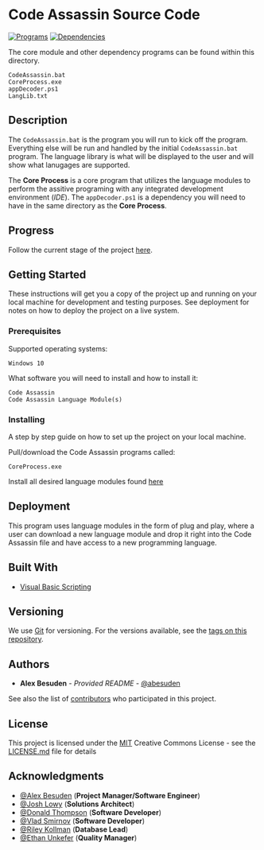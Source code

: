 # Code Assassin Source Code

[![Programs](https://img.shields.io/badge/Programs-1-informational.svg)](https://github.com/Abesuden/Code-Assassin/blob/master/src/CoreProcess.exe)
[![Dependencies](https://img.shields.io/badge/Dependencies-3-informational.svg)](https://github.com/Abesuden/Code-Assassin/blob/master/src/appDecoder.ps1)

The core module and other dependency programs can be found within this directory.

```
CodeAssassin.bat
CoreProcess.exe
appDecoder.ps1
LangLib.txt
```
## Description

The `CodeAssassin.bat` is the program you will run to kick off the program. Everything else will be run and handled by the initial `CodeAssassin.bat` program. The language library is what will be displayed to the user and will show what lanugages are supported.

The **Core Process** is a core program that utilizes the language modules to perform the assitive programing with any integrated development environment (*IDE*). The `appDecoder.ps1` is a dependency you will need to have in the same directory as the **Core Process**.

## Progress

Follow the current stage of the project [here](https://github.com/Abesuden/Code-Assassin/projects/1).

## Getting Started

These instructions will get you a copy of the project up and running on your local machine for development and testing purposes. See deployment for notes on how to deploy the project on a live system.

### Prerequisites

Supported operating systems:

```
Windows 10
```

What software you will need to install and how to install it:

```
Code Assassin
Code Assassin Language Module(s)
```

### Installing

A step by step guide on how to set up the project on your local machine.

Pull/download the Code Assassin programs called:

```
CoreProcess.exe
```

Install all desired language modules found [here](https://github.com/Abesuden/Code-Assassin/tree/master/languageModules)

## Deployment

This program uses language modules in the form of plug and play, where a user can download a new language module and drop it right into the Code Assassin file and have access to a new programming language.

## Built With

* [Visual Basic Scripting](https://ss64.com/vb/)

## Versioning

We use [Git](https://git-scm.com/doc) for versioning. For the versions available, see the [tags on this repository](https://github.com/Code-Assassin/tags).

## Authors

* **Alex Besuden** - *Provided README* - [@abesuden](https://github.com/abesuden)

See also the list of [contributors](https://github.com/abesuden/Code-Assassin/contributors) who participated in this project.

## License

This project is licensed under the [MIT](LICENSE.md) Creative Commons License - see the [LICENSE.md](LICENSE.md) file for details

## Acknowledgments

* [@Alex Besuden](https://github.com/abesuden) (**Project Manager/Software Engineer**)
* [@Josh Lowy](https://github.com/DLJ42) (**Solutions Architect**)
* [@Donald Thompson](https://github.com/dthompsonii) (**Software Developer**)
* [@Vlad Smirnov](https://github.com/Pr0vlad) (**Software Developer**)
* [@Riley Kollman](https://github.com/kr-1) (**Database Lead**)
* [@Ethan Unkefer](https://github.com/eunkefer) (**Quality Manager**)
